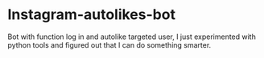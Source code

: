 # Instagram-autolikes-bot
Bot with function log in and autolike targeted user, I just experimented with python tools and figured out that I can do something smarter.
